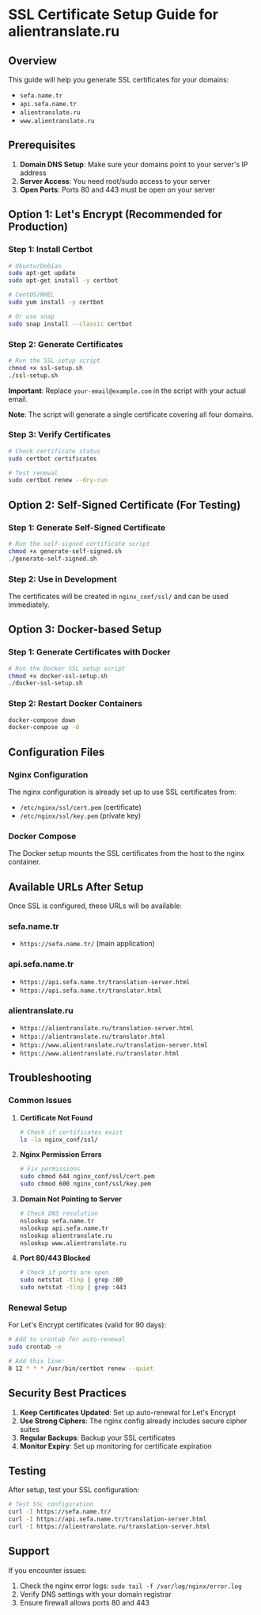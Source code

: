 # SSL Certificate Setup Guide for alientranslate.ru

## Overview
This guide will help you generate SSL certificates for your domains:
- `sefa.name.tr`
- `api.sefa.name.tr`
- `alientranslate.ru`
- `www.alientranslate.ru`

## Prerequisites
1. **Domain DNS Setup**: Make sure your domains point to your server's IP address
2. **Server Access**: You need root/sudo access to your server
3. **Open Ports**: Ports 80 and 443 must be open on your server

## Option 1: Let's Encrypt (Recommended for Production)

### Step 1: Install Certbot
```bash
# Ubuntu/Debian
sudo apt-get update
sudo apt-get install -y certbot

# CentOS/RHEL
sudo yum install -y certbot

# Or use snap
sudo snap install --classic certbot
```

### Step 2: Generate Certificates
```bash
# Run the SSL setup script
chmod +x ssl-setup.sh
./ssl-setup.sh
```

**Important**: Replace `your-email@example.com` in the script with your actual email.

**Note**: The script will generate a single certificate covering all four domains.

### Step 3: Verify Certificates
```bash
# Check certificate status
sudo certbot certificates

# Test renewal
sudo certbot renew --dry-run
```

## Option 2: Self-Signed Certificate (For Testing)

### Step 1: Generate Self-Signed Certificate
```bash
# Run the self-signed certificate script
chmod +x generate-self-signed.sh
./generate-self-signed.sh
```

### Step 2: Use in Development
The certificates will be created in `nginx_conf/ssl/` and can be used immediately.

## Option 3: Docker-based Setup

### Step 1: Generate Certificates with Docker
```bash
# Run the Docker SSL setup script
chmod +x docker-ssl-setup.sh
./docker-ssl-setup.sh
```

### Step 2: Restart Docker Containers
```bash
docker-compose down
docker-compose up -d
```

## Configuration Files

### Nginx Configuration
The nginx configuration is already set up to use SSL certificates from:
- `/etc/nginx/ssl/cert.pem` (certificate)
- `/etc/nginx/ssl/key.pem` (private key)

### Docker Compose
The Docker setup mounts the SSL certificates from the host to the nginx container.

## Available URLs After Setup

Once SSL is configured, these URLs will be available:

### sefa.name.tr
- `https://sefa.name.tr/` (main application)

### api.sefa.name.tr
- `https://api.sefa.name.tr/translation-server.html`
- `https://api.sefa.name.tr/translator.html`

### alientranslate.ru
- `https://alientranslate.ru/translation-server.html`
- `https://alientranslate.ru/translator.html`
- `https://www.alientranslate.ru/translation-server.html`
- `https://www.alientranslate.ru/translator.html`

## Troubleshooting

### Common Issues

1. **Certificate Not Found**
   ```bash
   # Check if certificates exist
   ls -la nginx_conf/ssl/
   ```

2. **Nginx Permission Errors**
   ```bash
   # Fix permissions
   sudo chmod 644 nginx_conf/ssl/cert.pem
   sudo chmod 600 nginx_conf/ssl/key.pem
   ```

3. **Domain Not Pointing to Server**
   ```bash
   # Check DNS resolution
   nslookup sefa.name.tr
   nslookup api.sefa.name.tr
   nslookup alientranslate.ru
   nslookup www.alientranslate.ru
   ```

4. **Port 80/443 Blocked**
   ```bash
   # Check if ports are open
   sudo netstat -tlnp | grep :80
   sudo netstat -tlnp | grep :443
   ```

### Renewal Setup

For Let's Encrypt certificates (valid for 90 days):

```bash
# Add to crontab for auto-renewal
sudo crontab -e

# Add this line:
0 12 * * * /usr/bin/certbot renew --quiet
```

## Security Best Practices

1. **Keep Certificates Updated**: Set up auto-renewal for Let's Encrypt
2. **Use Strong Ciphers**: The nginx config already includes secure cipher suites
3. **Regular Backups**: Backup your SSL certificates
4. **Monitor Expiry**: Set up monitoring for certificate expiration

## Testing

After setup, test your SSL configuration:

```bash
# Test SSL configuration
curl -I https://sefa.name.tr/
curl -I https://api.sefa.name.tr/translation-server.html
curl -I https://alientranslate.ru/translation-server.html
```

## Support

If you encounter issues:
1. Check the nginx error logs: `sudo tail -f /var/log/nginx/error.log`
2. Verify DNS settings with your domain registrar
3. Ensure firewall allows ports 80 and 443 